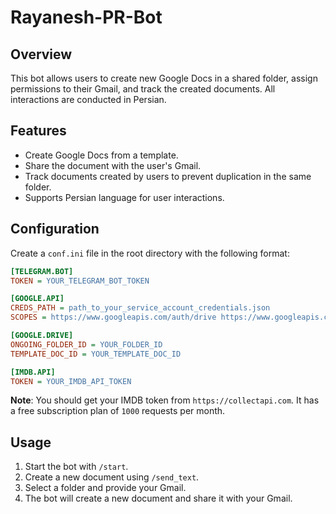# Rayanesh-PR-Bot

## Overview

This bot allows users to create new Google Docs in a shared folder, assign permissions to their Gmail, and track the created documents. All interactions are conducted in Persian.

## Features

- Create Google Docs from a template.
- Share the document with the user's Gmail.
- Track documents created by users to prevent duplication in the same folder.
- Supports Persian language for user interactions.

## Configuration

Create a `conf.ini` file in the root directory with the following format:

```ini
[TELEGRAM.BOT]
TOKEN = YOUR_TELEGRAM_BOT_TOKEN

[GOOGLE.API]
CREDS_PATH = path_to_your_service_account_credentials.json
SCOPES = https://www.googleapis.com/auth/drive https://www.googleapis.com/auth/documents

[GOOGLE.DRIVE]
ONGOING_FOLDER_ID = YOUR_FOLDER_ID
TEMPLATE_DOC_ID = YOUR_TEMPLATE_DOC_ID

[IMDB.API]
TOKEN = YOUR_IMDB_API_TOKEN
```
__Note__: You should get your IMDB token from `https://collectapi.com`. It has a free subscription plan of `1000` requests per month.

## Usage

1. Start the bot with `/start`.
2. Create a new document using `/send_text`.
3. Select a folder and provide your Gmail.
4. The bot will create a new document and share it with your Gmail.